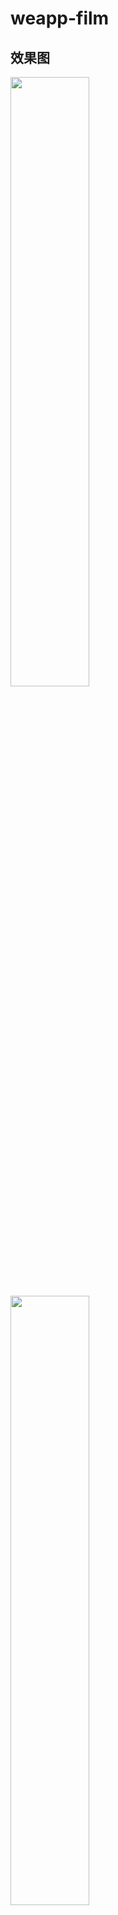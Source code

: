 # weapp-film

## 效果图

<img src="http://p527u28wq.bkt.clouddn.com/film1.jpg" width="50%">

<img src="http://p527u28wq.bkt.clouddn.com/film2.jpg" width="50%">